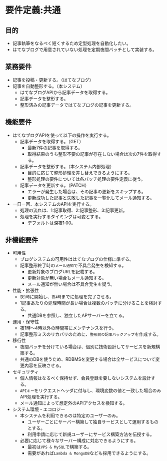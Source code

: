 # 要件定義:共通

## 目的

- 記事執筆をなるべく短くするため定型処理を自動化したい。
- はてなブログで用意されていない処理を定期夜間バッチとして実装する。

## 業務要件

- 記事を投稿・更新する。（はてなブログ）
- 記事を自動整形する。（本システム）
  - はてなブログAPIから記事データを取得する。
  - 記事データを整形する。
  - 整形済みの記事データではてなブログの記事を更新する。

## 機能要件

- はてなブログAPIを使って以下の操作を実行する。
  - 記事データを取得する。（GET）
    - 最新7件の記事を取得する。
    - 取得結果のうち整形不要の記事が存在しない場合は次の7件を取得する。
  - 記事データを整形する。（本システム内部処理）
    - 目的に応じて整形処理を差し替えできるようにする。
    - 整形処理の要件については各バッチ処理の要件定義に従う。
  - 記事データを更新する。（PATCH）
    - エラーが発生した場合は、その記事の更新をスキップする。
    - 更新成功した記事と失敗した記事を一覧化してメール通知する。
- 一日一回、本システムのAPIを実行する。
  - 処理の流れは、1:記事取得、2:記事整形、3:記事更新。
  - 処理を実行するタイミングは可変とする。
    - デフォルトは深夜1:00。
  
## 非機能要件

- 可用性
  - ブログシステムの可用性ははてなブログの仕様に準ずる。
  - 記事整形終了時の`メール通知`で不具合発生を検知する。
    - 更新対象のブログURLを記載する。
    - 更新対象が無い場合もメール通知する。
    - メール通知が無い場合は不具合発生を疑う。
- 性能・拡張性
  - `夜1時`に開始し、`夜4時`までに処理を完了させる。
  - 1記事あたりの処理時間が長い場合は複数のバッチに分けることを検討する。
    - 共通DBを参照し、独立したAPサーバーを立てる。
- 運用・保守性
  - 夜1時～4時以外の時間帯にメンテナンスを行う。
  - 記事整形ミスのリカバリのために、`整形前の記事バックアップ`を作成する。
- 移行性
  - 夜間バッチを分けている場合は、個別に技術設計してサービスを新規構築する。
  - 共通のDBを使うため、RDBMSを変更する場合は全サービスについて変更内容を反映させる。
- セキュリティ
  - 個人情報はなるべく保持せず、会員登録を要しないシステムを設計する。
  - `APIキー`をリクエストヘッダに付与し、環境変数の値と一致した場合のみAPI処理を実行する。
  - メール通知によって想定外のAPIアクセスを検知する。
- システム環境・エコロジー
  - 本システムを利用できるのは特定のユーザーのみ。
    - ユーザーごとにサーバー構築して独自サービスとして運用するものとする。
    - 利用申請に応じて新規ユーザーにサービス構築方法を伝授する。
  - 必要に応じて様々なサーバー構成に対応できるようにする。
    - 最初は`VPS & MySQL`で構築する。
    - 需要があれば`Lambda & MongoDB`なども採用できるようにする。

